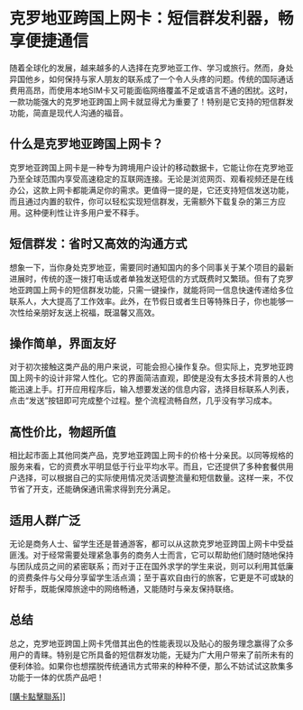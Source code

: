 # 克罗地亚跨国上网卡：短信群发利器，畅享便捷通信

随着全球化的发展，越来越多的人选择在克罗地亚工作、学习或旅行。然而，身处异国他乡，如何保持与家人朋友的联系成了一个令人头疼的问题。传统的国际通话费用高昂，而使用本地SIM卡又可能面临网络覆盖不足或语言不通的困扰。这时，一款功能强大的克罗地亚跨国上网卡就显得尤为重要了！特别是它支持的短信群发功能，简直是现代人沟通的福音。

## 什么是克罗地亚跨国上网卡？

克罗地亚跨国上网卡是一种专为跨境用户设计的移动数据卡，它能让你在克罗地亚乃至全球范围内享受高速稳定的互联网连接。无论是浏览网页、观看视频还是在线办公，这款上网卡都能满足你的需求。更值得一提的是，它还支持短信发送功能，而且通过内置的软件，你可以轻松实现短信群发，无需额外下载复杂的第三方应用。这种便利性让许多用户爱不释手。

## 短信群发：省时又高效的沟通方式

想象一下，当你身处克罗地亚，需要同时通知国内的多个同事关于某个项目的最新进展时，传统的逐一拨打电话或者单独发送短信的方式既费时又繁琐。但有了克罗地亚跨国上网卡的短信群发功能，只需一键操作，就能将同一信息快速传递给多位联系人，大大提高了工作效率。此外，在节假日或者生日等特殊日子，你也能够一次性给亲朋好友送上祝福，既温馨又高效。

## 操作简单，界面友好

对于初次接触这类产品的用户来说，可能会担心操作复杂。但实际上，克罗地亚跨国上网卡的设计非常人性化。它的界面简洁直观，即使是没有太多技术背景的人也能迅速上手。打开应用程序后，输入想要发送的信息内容，选择目标联系人列表，点击“发送”按钮即可完成整个过程。整个流程流畅自然，几乎没有学习成本。

## 高性价比，物超所值

相比起市面上其他同类产品，克罗地亚跨国上网卡的价格十分亲民。以同等规格的服务来看，它的资费水平明显低于行业平均水平。而且，它还提供了多种套餐供用户选择，可以根据自己的实际使用情况灵活调整流量和短信数量。这样一来，不仅节省了开支，还能确保通讯需求得到充分满足。

## 适用人群广泛

无论是商务人士、留学生还是普通游客，都可以从这款克罗地亚跨国上网卡中受益匪浅。对于经常需要处理紧急事务的商务人士而言，它可以帮助他们随时随地保持与团队成员之间的紧密联系；而对于正在国外求学的学生来说，则可以利用其低廉的资费条件与父母分享留学生活点滴；至于喜欢自由行的旅客，它更是不可或缺的好帮手，既能保障旅途中的网络畅通，又能随时与亲友保持联络。

## 总结

总之，克罗地亚跨国上网卡凭借其出色的性能表现以及贴心的服务理念赢得了众多用户的青睐。特别是它所具备的短信群发功能，无疑为广大用户带来了前所未有的便利体验。如果你也想摆脱传统通讯方式带来的种种不便，那么不妨试试这款集多功能于一体的优质产品吧！

[[購卡點擊聯系](https://t.me/s/esim1088)]]
